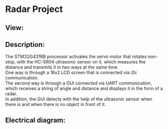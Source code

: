 # Radar Project
## View:

## Description:
The STM32G431RB processor activates the servo motor that rotates non-stop, with the HC-SR04 ultrasonic sensor on it, which measures the distance and transmits it in two ways at the same time. <br>
One way is through a 16x2 LCD screen that is connected via i2c communication. <br>
The second way is through a GUI connected via UART communication, which receives a string of angle and distance and displays it in the form of a radar. <br>
In addition, the GUI detects with the help of the ultrasonic sensor when there is and when there is no object in front of it. <br>

## Electrical diagram:
